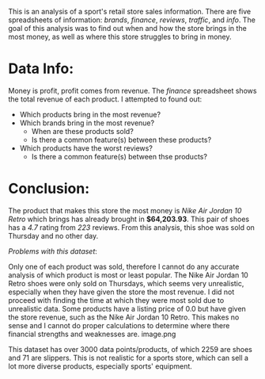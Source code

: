 This is an analysis of a sport's retail store sales information. There are five spreadsheets of information: *brands*, *finance*, *reviews*, *traffic*, and *info*. The goal of this analysis was to find out when and how the store brings in the most money, as well as where this store struggles to bring in money.

# Data Info:
Money is profit, profit comes from revenue. The *finance* spreadsheet shows the total revenue of each product. I attempted to found out:

- Which products bring in the most revenue?
- Which brands bring in the most revenue?
  - When are these products sold?
  - Is there a common feature(s) between these products?
- Which products have the worst reviews?
  - Is there a common feature(s) between thse products?

# Conclusion:
The product that makes this store the most money is *Nike Air Jordan 10 Retro* which brings has already brought in **$64,203.93**. This pair of shoes has a *4.7* rating from *223* reviews. From this analysis, this shoe was sold on Thursday and no other day.

*Problems with this dataset*:

Only one of each product was sold, therefore I cannot do any accurate analysis of which product is most or least popular.
The Nike Air Jordan 10 Retro shoes were only sold on Thursdays, which seems very unrealistic, especially when they have given the store the most revenue. I did not proceed with finding the time at which they were most sold due to unrealistic data.
Some products have a listing price of 0.0 but have given the store revenue, such as the Nike Air Jordan 10 Retro. This makes no sense and I cannot do proper calculations to determine where there financial strengths and weaknesses are.
image.png

This dataset has over 3000 data points/products, of which 2259 are shoes and 71 are slippers. This is not realistic for a sports store, which can sell a lot more diverse products, especially sports' equipment.
